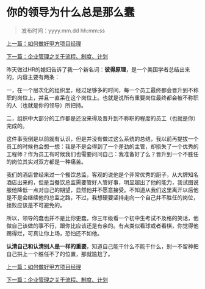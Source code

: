 # 你的领导为什么总是那么蠢

>发布时间：yyyy.mm.dd hh:mm:ss

[上一篇：如何做好甲方项目经理](/work/article6)

[下一篇：企业管理之关于流程、制度、计划](/work/article8)

昨天做过HR的媳妇告诉了我一个新名词：**彼得原理**，是一个美国学者总结出来的，内容主要有两条：

 一，在一个层次化的组织里，经过足够多的时间，每一个员工最终都会晋升到不称职的岗位上，并且一直呆在这个岗位上。也就是说所有重要岗位最终都会被不称职的人（也就是你的领导）所把持。 

二，组织中大部分的工作都是还没来得及晋升到不称职的程度的员工（也就是你）完成的。 

这件事我倒是以前就有认识，但是并没有做过这么系统的总结，我以前再提拔一个员工的时候也会想一想：我是不是会得到了一个差劲的主管，却损失了一个优秀的工程师？作为员工有时候我们也需要问问自己：我准备好了么？晋升到一个不胜任的岗位其实对双方都是一种痛苦。 

我们的酒店曾经来过一个餐饮总监，客观的说他是个非常优秀的厨子，从大牌知名酒店出来的，但是当餐饮总监需要管好人管好事，明显超出了他的能力，我试图说服他降低一点对自己的期望，显然他并不愿意接受。不知道从我们这里离开以后他是不是会继续他的总监之路，不过，我想硬要坚持走向一个自己并不胜任的岗位，挫败应该是不可避免的。 

所以，领导的蠢也并不是比你更蠢，你三年级看一个初中生考试不及格的笑话，他做自己该做的事不行，跟你比应该还是有余的。有点类似看球或者看棋，你觉得他踢得烂，可真让你上场，恐怕还不如他。 

**认清自己和认清别人是一样的重要**，知道自己能干什么不能干什么，别一不留神把自己拱上一个胜任不了的位置，那就尴尬了。

[上一篇：如何做好甲方项目经理](/work/article6)

[下一篇：企业管理之关于流程、制度、计划](/work/article8)


















​     











